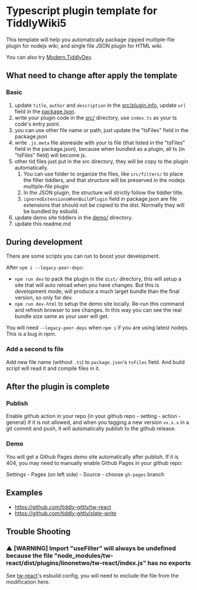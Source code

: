 # Typescript plugin template for TiddlyWiki5

This template will help you automatically package zipped multiple-file plugin for nodejs wiki, and single file JSON plugin for HTML wiki.

You can also try [Modern.TiddlyDev](https://github.com/tiddly-gittly/Modern.TiddlyDev).

## What need to change after apply the template

### Basic

1. update `title`, `author` and `description` in the [src/plugin.info](src/plugin.info), update `url` field in the [package.json](package.json).
2. write your plugin code in the [src/](src/) directory, use `index.ts` as your ts code's entry point.
3. you can use other file name or path, just update the "tsFiles" field in the package.json
4. write `.js.meta` file aloneside with your ts file (that listed in the "tsFiles" field in the package.json), because when bundled as a plugin, all ts (in "tsFiles" field) will become js.
5. other tid files just put in the src directory, they will be copy to the plugin automatically.
   1. You can use folder to organize the files, like `src/filters/` to place the filter tiddlers, and that structure will be preserved in the nodejs multiple-file plugin
   2. In the JSON plugin, the structure will strictly follow the tiddler title.
   3. `ignoredExtensionsWhenBuildPlugin` field in package.json are file extensions that should not be copied to the dist. Normally they will be bundled by esbuild.
6. update demo site tiddlers in the [demo/](demo/) directory.
7. update this readme.md

## During development

There are some scripts you can run to boost your development.

After `npm i --legacy-peer-deps`:

- `npm run dev` to pack the plugin in the `dist/` directory, this will setup a site that will auto reload when you have changes. But this is development mode, will produce a much larget bundle than the final version, so only for dev.
- `npm run dev-html` to setup the demo site locally. Re-run this command and refresh browser to see changes. In this way you can see the real bundle size same as your user will get.

You will need `--legacy-peer-deps` when `npm i` if you are using latest nodejs. This is a bug in npm.

### Add a second ts file

Add new file name (without `.ts`) to `package.json`'s `tsFiles` field. And build script will read it and compile files in it.

## After the plugin is complete

### Publish

Enable github action in your repo (in your github repo - setting - action - general) if it is not allowed, and when you tagging a new version `vx.x.x` in a git commit and push, it will automatically publish to the github release.

### Demo

You will get a Github Pages demo site automatically after publish. If it is 404, you may need to manually enable Github Pages in your github repo:

Settings - Pages (on left side) - Source - choose `gh-pages` branch

## Examples

- https://github.com/tiddly-gittly/tw-react
- https://github.com/tiddly-gittly/slate-write

## Trouble Shooting

### ▲ [WARNING] Import "useFilter" will always be undefined because the file "node_modules/tw-react/dist/plugins/linonetwo/tw-react/index.js" has no exports

See [tw-react](https://github.com/tiddly-gittly/tw-react/blob/eb858d33737bfa6cff35f58f27770321080980f6/esbuild.config.mjs#L35-L43)'s esbuild config, you will need to exclude the file from the modification here.

